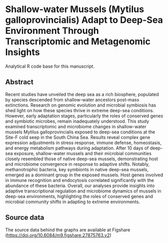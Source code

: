 # Shallow-water Mussels (Mytilus galloprovincialis) Adapt to Deep-Sea Environment Through Transcriptomic and Metagenomic Insights
Analytical R code base for this manuscript.



## Abstract
Recent studies have unveiled the deep sea as a rich biosphere, populated by species descended from shallow-water ancestors post-mass extinctions. Research on genomic evolution and microbial symbiosis has shed light on how these species thrive in extreme deep-sea conditions. However, early adaptation stages, particularly the roles of conserved genes and symbiotic microbes, remain inadequately understood. This study examined transcriptomic and microbiome changes in shallow-water mussels Mytilus galloprovincialis exposed to deep-sea conditions at the Site-F cold seep in the South China Sea. Results reveal complex gene expression adjustments in stress response, immune defense, homeostasis, and energy metabolism pathways during adaptation. After 10 days of deep-sea exposure, shallow-water mussels and their microbial communities closely resembled those of native deep-sea mussels, demonstrating host and microbiome convergence in response to adaptive shifts. Notably, methanotrophic bacteria, key symbionts in native deep-sea mussels, emerged as a dominant group in the exposed mussels. Host genes involved in immune recognition and endocytosis correlated significantly with the abundance of these bacteria. Overall, our analyses provide insights into adaptive transcriptional regulation and microbiome dynamics of mussels in deep-sea environments, highlighting the roles of conserved genes and microbial community shifts in adapting to extreme environments.

## Source data
The source data behind the graphs are available at Figshare (https://doi.org/10.6084/m9.figshare.27875763.v2)
